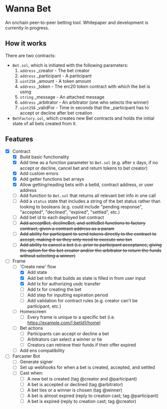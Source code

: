 # Wanna Bet

An onchain peer-to-peer betting tool. Whitepaper and development is currently in progress.

## How it works

There are two contracts:

- `Bet.sol`, which is initiated with the following parameters:
  1. `address` _creator - The bet creator
  2. `address` _participant - A participant
  3. `uint256` _amount - A token amount
  4. `address` _token - The erc20 token contract with which the bet is using
  5. `string` _message - An attached message
  6. `address` _arbitrator - An arbitrator (one who selects the winner)
  7. `uint256` _validFor - Time in seconds that the _participant has to accept or decline after bet creation
- `BetFactory.sol`, which creates new Bet contracts and holds the initial state of all bets created from it.

## Features

- [x] Contract
  - [x] Build basic functionality
  - [x] Add time as a function parameter to `Bet.sol` (e.g. after x days, if no accept or decline, cancel bet and return tokens to bet creator)
  - [x] Add custom errors
  - [x] Add getter functions bet arrays
  - [x] Allow getting/reading bets with a betId, contract address, or user address
  - [ ] Add function to `Bet.sol` that returns all relevant bet info in one call
  - [ ] Add a `status` state that includes a string of the bet status rather than looking to booleans (e.g. could include "pending response", "accepted", "declined", "expired", "settled", etc.)
  - [ ] Add bet id to each deployed bet contract
  - [ ] ~~Add acceptBet, declineBet, and settleBet functions to factory contract, given a contract address as a param~~
  - [ ] ~~Add ability for participant to send tokens directly to the contract to accept, making it so they only need to execute one txn~~
  - [ ] ~~Add ability to cancel a bet (i.e. prior to participant acceptance, giving the option for the bet creator and/or the arbitrator to return the funds without selecting a winner)~~
- [ ] Frame
  - [ ] 'Create new' flow
    - [x] Add state
    - [x] Add bet info that builds as state is filled in from user input
    - [x] Add tx for authorizing usdc transfer
    - [ ] Add tx for creating the bet
    - [ ] Add step for inputting expiration period
    - [ ] Add validation for contract rules (e.g. creator can't be participant, etc.)
  - [ ] Homescreen
    - [ ] Every frame is unique to a specific bet (i.e. https://example.com/[:betId]/home)
  - [ ] Bet actions
    - [ ] Participants can accept or decline a bet
    - [ ] Arbitrators can select a winner or tie
    - [ ] Creators can retrieve their funds if their offer expired
  - [ ] Add ens compatibility
- [ ] Farcaster Bot
  - [ ] Generate signer
  - [ ] Set up webhooks for when a bet is created, accepted, and settled
  - [ ] Cast when:
    - [ ] A new bet is created (tag @creator and @participant)
    - [ ] A bet is accepted or declined (tag @arbitrator)
    - [ ] A bet ties or a winner is chosen (tag @winner)
    - [ ] A bet is almost expired (reply to creation cast; tag @participant)
    - [ ] A bet is expired (reply to creation cast; tag @creator)
